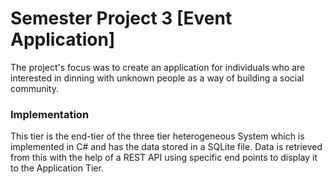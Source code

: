 <h1>Semester Project 3 [Event Application]</h1>
<p>The project's focus was to create an application for individuals who are interested in dinning with unknown people as a way of building a social community.</p>

<h3>Implementation</h3>
This tier is the end-tier of the three tier heterogeneous System which is implemented in C# and has the data stored in a SQLite file. Data is retrieved from this with the help of a REST API using specific end points to display it to the Application Tier.
